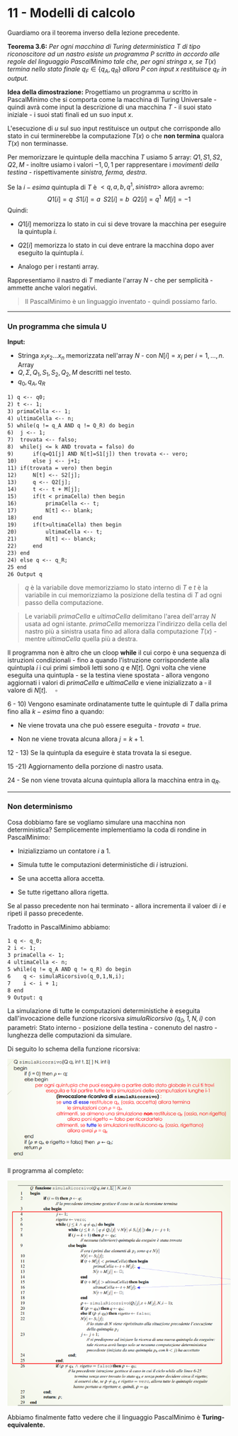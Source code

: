 # 11 - Modelli di calcolo 

Guardiamo ora il teorema inverso della lezione precedente.

**Teorema 3.6:** *Per ogni macchina di Turing deterministica* $T$ *di tipo riconoscitore ad un nastro esiste un programma* $P$ *scritto in accordo alle regole del linguaggio PascalMinimo tale che, per ogni stringa* $x$*, se* $T(x)$ *termina nello stato finale* $q_F \in \{q_A,q_R\}$ *allora P con input x restituisce* $q_F$ *in output.*

**Idea della dimostrazione:** Progettiamo un programma $u$ scritto in PascalMinimo che si comporta come la macchina di Turing Universale - quindi avrà come input la descrizione di una macchina $T$ - il suoi stato iniziale - i suoi stati finali ed un suo input $x$.

L'esecuzione di $u$ sul suo input restituisce un output che corrisponde allo stato in cui terminerebbe la computazione $T(x)$ o che **non termina** qualora $T(x)$ non terminasse.

Per memorizzare le quintuple della macchina $T$ usiamo $5$ array: $Q1,S1,S2,Q2,M$ - inoltre usiamo i valori $-1,0,1$ per rappresentare i *movimenti della testina* - rispettivamente *sinistra, ferma, destra*.

Se la $i-esima$ quintupla di $T$ è $<q,a,b,q^{1},sinistra>$ allora avremo: $$Q1[i]=q\;\;S1[i]=a\;\;S2[i]=b\;\;Q2[i]=q^1\;\;M[i]=-1$$
Quindi:

- $Q1[i]$ memorizza lo stato in cui si deve trovare la macchina per eseguire la quintupla $i$.

- $Q2[i]$ memorizza lo stato in cui deve entrare la macchina dopo aver eseguito la quintupla $i$.

- Analogo per i restanti array.

Rappresentiamo il nastro di $T$ mediante l'array $N$ - che per semplicità - ammette anche valori negativi.

> Il PascalMinimo è un linguaggio inventato - quindi possiamo farlo.

---
### Un programma che simula U

**Input:** 
- Stringa $x_1x_2...x_n$ memorizzata nell'array $N$ - con $N[i]=x_i$ per $i=1,...,n$. Array 
- $Q,\Sigma,Q_1,S_1,S_2,Q_2,M$ descritti nel testo.
- $q_0,q_A,q_R$

``` PascalMinimo
1) q <-- q0;
2) t <-- 1;
3) primaCella <-- 1;
4) ultimaCella <-- n;
5) while(q != q_A AND q != Q_R) do begin
6)	j <-- 1;
7)	trovata <-- falso;
8)	while(j <= k AND trovata = falso) do
9)		if(q=Q1[j] AND N[t]=S1[j]) then trovata <-- vero;
10)		else j <-- j+1;
11)	if(trovata = vero) then begin
12)		N[t] <-- S2[j];
13)		q <-- Q2[j];
14)		t <-- t + M[j];
15)		if(t < primaCella) then begin
16)			primaCella <-- t;
17)			N[t] <-- blank;
18)		end
19)		if(t>ultimaCella) then begin
20)			ultimaCella <-- t;
21)			N[t] <-- blanck;
22)		end
23)	end
24)	else q <-- q_R;
25 end 
26 Output q
```

> $q$ è la variabile dove memorizziamo lo stato interno di $T$ e $t$ è la variabile in cui memorizziamo la posizione della testina di $T$ ad ogni passo della computazione.

> Le variabili $primaCella$ e $ultimaCella$ delimitano l'area dell'array $N$ usata ad ogni istante. $primaCella$ memorizza l'indirizzo della cella del nastro più a sinistra usata fino ad allora dalla computazione $T(x)$ - mentre $ultimaCella$ quella più a destra.

Il programma non è altro che un cloop **while** il cui corpo è una sequenza di istruzioni condizionali - fino a quando l'istruzione corrispondente alla quintupla $i$ i cui primi simboli letti sono $q$ e $N[t]$. Ogni volta che viene eseguita una quintupla - se la testina viene spostata - allora vengono aggiornati i valori di $primaCella$ e $ultimaCella$ e viene inizializzato a $\square$ il valore di $N[t]$. $\;\;\;\;\square$

6 - 10) Vengono esaminate ordinatamente tutte le quintuple di $T$ dalla prima fino alla $k-esima$ fino a quando:

- Ne viene trovata una che può essere eseguita - $trovata = true$.

- Non ne viene trovata alcuna allora $j=k+1$.

12 - 13) Se la quintupla da eseguire è stata trovata la si esegue.

15 -21) Aggiornamento della porzione di nastro usata.

24 - Se non viene trovata alcuna quintupla allora la macchina entra in $q_R$.

---
### Non determinismo

Cosa dobbiamo fare se vogliamo simulare una macchina non deterministica? Semplicemente implementiamo la coda di rondine in PascalMinimo:

- Inizializziamo un contatore $i$ a $1$.

- Simula tutte le computazioni deterministiche di $i$ istruzioni.

- Se una accetta allora accetta.

- Se tutte rigettano allora rigetta.

Se al passo precedente non hai terminato - allora incrementa il valoer di $i$ e ripeti il passo precedente.

Tradotto in PascalMinimo abbiamo:
```PascalMinimo
1 q <- q_0; 
2 i <- 1;
3 primaCella <- 1;
4 ultimaCella <- n;
5 while(q != q_A AND q != q_R) do begin
6    q <- simulaRicorsivo(q_0,1,N,i);
7    i <- i + 1;
8 end
9 Output: q
```

La simulazione di tutte le computazioni deterministiche è eseguita dall'invocazione delle funzione ricorsiva *simulaRicorsivo ($q_0,1,N,i$)* con parametri: Stato interno - posizione della testina - conenuto del nastro - lunghezza delle computazioni da simulare.

Di seguito lo schema della funzione ricorsiva:

![Immagine non trovata](Immagini/Qsimularicorsione.png)

Il programma al completo:

![Immagine non trovata](Immagini/programma.png)

Abbiamo finalmente fatto vedere che il linguaggio PascalMinimo è **Turing-equivalente.**
